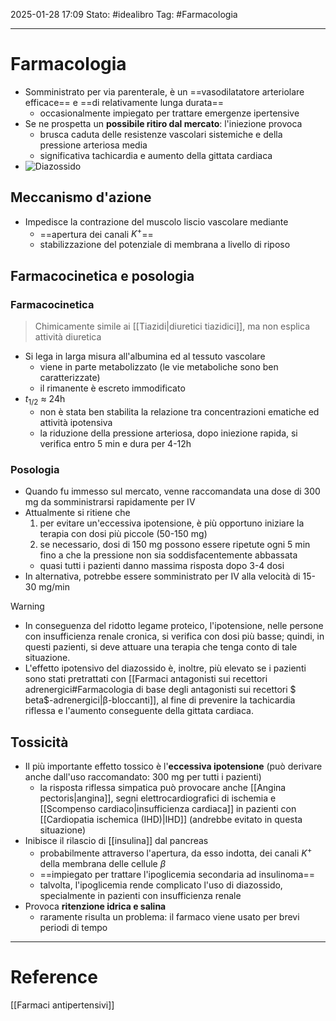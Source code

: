 2025-01-28 17:09
Stato: #idealibro 
Tag: #Farmacologia 

---
# Farmacologia
- Somministrato per via parenterale, è un ==vasodilatatore arteriolare efficace== e ==di relativamente lunga durata==
	- occasionalmente impiegato per trattare emergenze ipertensive
- Se ne prospetta un **possibile ritiro dal mercato**: l'iniezione provoca
	- brusca caduta delle resistenze vascolari sistemiche e della pressione arteriosa media
	- significativa tachicardia e aumento della gittata cardiaca
- ![Diazossido](https://i.imgur.com/MXx1Xpe.png)
## Meccanismo d'azione
- Impedisce la contrazione del muscolo liscio vascolare mediante
	- ==apertura dei canali $K^+$==
	- stabilizzazione del potenziale di membrana a livello di riposo
## Farmacocinetica e posologia
### Farmacocinetica
>Chimicamente simile ai [[Tiazidi|diuretici tiazidici]], ma non esplica attività diuretica
- Si lega in larga misura all'albumina ed al tessuto vascolare
	- viene in parte metabolizzato (le vie metaboliche sono ben caratterizzate)
	- il rimanente è escreto immodificato
- $t_{1/2}$ ≈ 24h
	- non è stata ben stabilita la relazione tra concentrazioni ematiche ed attività ipotensiva
	- la riduzione della pressione arteriosa, dopo iniezione rapida, si verifica entro 5 min e dura per 4-12h
### Posologia
- Quando fu immesso sul mercato, venne raccomandata una dose di 300 mg da somministrarsi rapidamente per IV
- Attualmente si ritiene che
	1. per evitare un'eccessiva ipotensione, è più opportuno iniziare la terapia con dosi più piccole (50-150 mg)
	2. se necessario, dosi di 150 mg possono essere ripetute ogni 5 min fino a che la pressione non sia soddisfacentemente abbassata
	- quasi tutti i pazienti danno massima risposta dopo 3-4 dosi
- In alternativa, potrebbe essere somministrato per IV alla velocità di 15-30 mg/min
>[!warning]
>- In conseguenza del ridotto legame proteico, l'ipotensione, nelle persone con insufficienza renale cronica, si verifica con dosi più basse; quindi, in questi pazienti, si deve attuare una terapia che tenga conto di tale situazione.
>- L'effetto ipotensivo del diazossido è, inoltre, più elevato se i pazienti sono stati pretrattati con [[Farmaci antagonisti sui recettori adrenergici#Farmacologia di base degli antagonisti sui recettori $ beta$-adrenergici|β-bloccanti]], al fine di prevenire la tachicardia riflessa e l'aumento conseguente della gittata cardiaca.
## Tossicità
- Il più importante effetto tossico è l'**eccessiva ipotensione** (può derivare anche dall'uso raccomandato: 300 mg per tutti i pazienti)
	- la risposta riflessa simpatica può provocare anche [[Angina pectoris|angina]], segni elettrocardiografici di ischemia e [[Scompenso cardiaco|insufficienza cardiaca]] in pazienti con [[Cardiopatia ischemica (IHD)|IHD]] (andrebbe evitato in questa situazione)
- Inibisce il rilascio di [[insulina]] dal pancreas
	- probabilmente attraverso l'apertura, da esso indotta, dei canali $K^+$ della membrana delle cellule $\beta$
	- ==impiegato per trattare l'ipoglicemia secondaria ad insulinoma==
	- talvolta, l'ipoglicemia rende complicato l'uso di diazossido, specialmente in pazienti con insufficienza renale
- Provoca **ritenzione idrica e salina**
	- raramente risulta un problema: il farmaco viene usato per brevi periodi di tempo







---
# Reference
[[Farmaci antipertensivi]]
